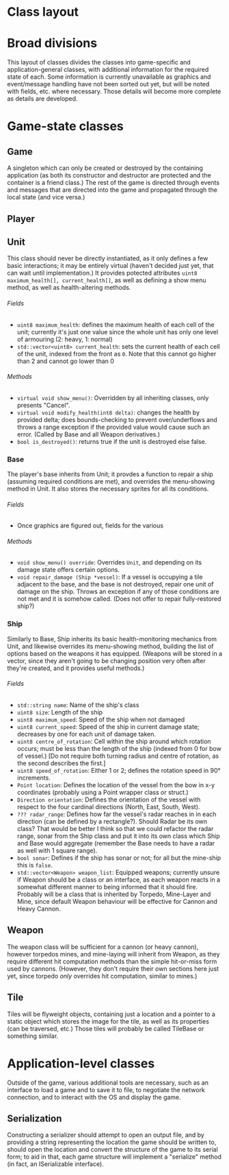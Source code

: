 Class layout
===========

# Broad divisions #
This layout of classes divides the classes into game-specific and
application-general classes, with additional information for the required
state of each.  Some information is currently unavailable as graphics and
event/message handling have not been sorted out yet, but will be noted with
fields, etc. where necessary.  Those details will become more complete as
details are developed.

# Game-state classes #

## Game ##
A singleton which can only be created or destroyed by the containing application
(as both its constructor and destructor are protected and the container is a
friend class.)  The rest of the game is directed through events and messages
that are directed into the game and propagated through the local state (and vice
versa.)

## Player ##

## Unit ##
This class should never be directly instantiated, as it only defines a few
basic interactions; it may be entirely virtual (haven't decided just yet, that
can wait until implementation.)  It provides potected attributes 
`uint8 maximum_health[], current_health[]`, as well as defining a show menu
method, as well as health-altering methods.

###### Fields ######

- `uint8 maximum_health`: defines the maximum health of each cell of the unit;
currently it's just one value since the whole unit has only one level of
armouring (2: heavy, 1: normal)
- `std::vector<uint8> current_health`: sets the current health of each cell of
the unit, indexed from the front as `0`.  Note that this cannot go higher than
2 and cannot go lower than 0

###### Methods ######

- `virtual void show_menu()`: Overridden by all inheriting classes, only
  presents "Cancel".
- `virtual void modify_health(int8 delta)`: changes the health by provided
  delta; does bounds-checking to prevent over/underflows and throws a range
  exception if the provided value would cause such an error.  (Called by Base
  and all Weapon derivatives.)
- `bool is_destroyed()`: returns true if the unit is destroyed else false.

### Base ###
The player's base inherits from Unit; it provdes a function to repair a ship
(assuming required conditions are met), and overrides the menu-showing method
in Unit.  It also stores the necessary sprites for all its conditions.

###### Fields ######

- Once graphics are figured out, fields for the various 

###### Methods ######

- `void show_menu() override`: Overrides `Unit`, and depending on its damage
  state offers certain options.
- `void repair_damage (Ship *vessel)`: If a vessel is occupying a tile adjacent
  to the base, and the base is not destroyed, repair one unit of damage on the
  ship.  Throws an exception if any of those conditions are not met and it is
  somehow called.  (Does not offer to repair fully-restored ship?)

### Ship ###
Similarly to Base, Ship inherits its basic health-monitoring mechanics from
Unit, and likewise overrides its menu-showing method, building the list of
options based on the weapons it has equipped.  (Weapons will be stored in a
vector, since they aren't going to be changing position very often after
they're created, and it provides useful methods.)

###### Fields #######

- `std::string name`: Name of the ship's class
- `uint8 size`: Length of the ship
- `uint8 maximum_speed`: Speed of the ship when not damaged
- `uint8 current_speed`: Speed of the ship in current damage state; decreases
  by one for each unit of damage taken.
- `uint8 centre_of_rotation`: Cell within the ship around which rotation
  occurs; must be less than the length of the ship (indexed from 0 for bow of
  vessel.) [Do not require both turning radius and centre of rotation, as the
  second describes the first.]
- `uint8 speed_of_rotation`: Either 1 or 2; defines the rotation speed in 90°
  increments.
- `Point location`: Defines the location of the vessel from the bow in x-y
  coordinates (probably using a Point wrapper class or struct.)
- `Direction orientation`: Defines the orientation of the vessel with respect to the four cardinal directions (North, East, South, West).
- `??? radar_range`: Defines how far the vessel's radar reaches in in each direction (can be defined by a rectangle?). Should Radar be its own class? That would be better I think so that we could refactor the radar range, sonar from the Ship class and put it into its own class which Ship and Base would aggregate (remember the Base needs to have a radar as well with 1 square range).
- `bool sonar`: Defines if the ship has sonar or not; for all but the mine-ship
  this is `false`.
- `std::vector<Weapon> weapon_list`: Equipped weapons; currently unsure if
  Weapon should be a class or an interface, as each weapon reacts in a somewhat
  different manner to being informed that it should fire.  Probably will be a
  class that is inherited by Torpedo, Mine-Layer and Mine, since default Weapon
  behaviour will be effective for Cannon and Heavy Cannon.

## Weapon ##
The weapon class will be sufficient for a cannon (or heavy cannon), however
torpedos mines, and mine-laying will inherit from Weapon, as they require
different hit computation methods than the simple hit-or-miss form used
by cannons.  (However, they don't require their own sections here just yet,
since torpedo *only* overrides hit computation, similar to mines.)

## Tile ##
Tiles will be flyweight objects, containing just a location and a pointer to a
static object which stores the image for the tile, as well as its properties
(can be traversed, etc.)  Those tiles will probably be called TileBase or
something similar.

# Application-level classes #
Outside of the game, various additional tools are necessary, such as an
interface to load a game and to save it to file, to negotiate the network
connection, and to interact with the OS and display the game.

## Serialization ##
Constructing a serializer should attempt to open an output file, and by
providing a string representing the location the game should be written to,
should open the location and convert the structure of the game to its serial
form; to aid in that, each game structure will implement a "serialize" method
(in fact, an ISerializable interface).

